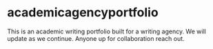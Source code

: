 # academicagencyportfolio
This is an academic writing portfolio built for a writing agency. 
We will update as we continue. 
Anyone up for collaboration reach out. 
